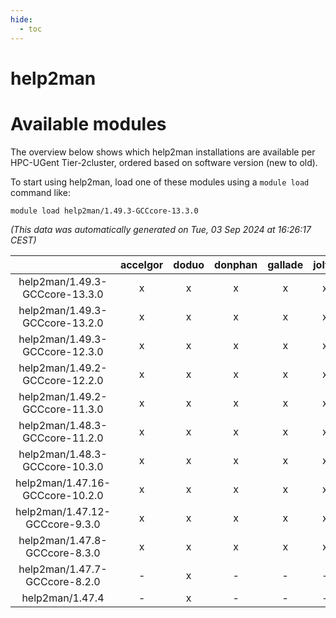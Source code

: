 ```yaml
---
hide:
  - toc
---
```


help2man
========

# Available modules


The overview below shows which help2man installations are available per HPC-UGent Tier-2cluster, ordered based on software version (new to old).

To start using help2man, load one of these modules using a `module load` command like:

```shell
module load help2man/1.49.3-GCCcore-13.3.0
```

*(This data was automatically generated on Tue, 03 Sep 2024 at 16:26:17 CEST)*  

| |accelgor|doduo|donphan|gallade|joltik|shinx|skitty|
| :---: | :---: | :---: | :---: | :---: | :---: | :---: | :---: |
|help2man/1.49.3-GCCcore-13.3.0|x|x|x|x|x|x|x|
|help2man/1.49.3-GCCcore-13.2.0|x|x|x|x|x|x|x|
|help2man/1.49.3-GCCcore-12.3.0|x|x|x|x|x|x|x|
|help2man/1.49.2-GCCcore-12.2.0|x|x|x|x|x|x|x|
|help2man/1.49.2-GCCcore-11.3.0|x|x|x|x|x|x|x|
|help2man/1.48.3-GCCcore-11.2.0|x|x|x|x|x|x|x|
|help2man/1.48.3-GCCcore-10.3.0|x|x|x|x|x|-|x|
|help2man/1.47.16-GCCcore-10.2.0|x|x|x|x|x|-|x|
|help2man/1.47.12-GCCcore-9.3.0|x|x|x|x|x|-|x|
|help2man/1.47.8-GCCcore-8.3.0|x|x|x|x|x|-|x|
|help2man/1.47.7-GCCcore-8.2.0|-|x|-|-|-|-|-|
|help2man/1.47.4|-|x|-|-|-|-|-|
